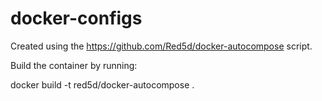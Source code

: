 # docker-configs
Created using the https://github.com/Red5d/docker-autocompose script.

Build the container by running:

docker build -t red5d/docker-autocompose .
